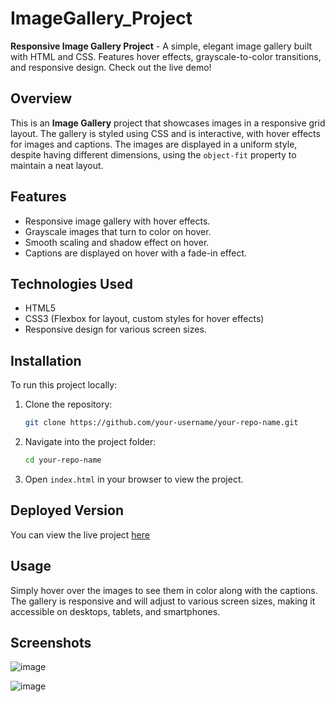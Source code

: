 # ImageGallery_Project
**Responsive Image Gallery Project** - A simple, elegant image gallery built with HTML and CSS. Features hover effects, grayscale-to-color transitions, and responsive design. Check out the live demo! 

## Overview

This is an **Image Gallery** project that showcases images in a responsive grid layout. The gallery is styled using CSS and is interactive, with hover effects for images and captions. The images are displayed in a uniform style, despite having different dimensions, using the `object-fit` property to maintain a neat layout.

## Features

- Responsive image gallery with hover effects.
- Grayscale images that turn to color on hover.
- Smooth scaling and shadow effect on hover.
- Captions are displayed on hover with a fade-in effect.

## Technologies Used

- HTML5
- CSS3 (Flexbox for layout, custom styles for hover effects)
- Responsive design for various screen sizes.

## Installation

To run this project locally:

1. Clone the repository:
   ```bash
   git clone https://github.com/your-username/your-repo-name.git
   ```
2. Navigate into the project folder:
   ```bash
   cd your-repo-name
   ```
3. Open `index.html` in your browser to view the project.

## Deployed Version

You can view the live project [here](https://aditi-789.github.io/ImageGallery_Project/)

## Usage

Simply hover over the images to see them in color along with the captions. The gallery is responsive and will adjust to various screen sizes, making it accessible on desktops, tablets, and smartphones.

## Screenshots

![image](https://github.com/user-attachments/assets/1d388910-fe44-4916-af9f-a4dbd4461303)

![image](https://github.com/user-attachments/assets/d6a970b9-0d50-472a-b4e0-28760e40a02a)

